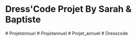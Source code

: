 # Dress'Code Projet By Sarah & Baptiste 

#   P r o j e t _ a n n u e l  
 #   P r o j e t _ a n n u e l  
 #   P r o j e t _ a n n u e l  
 #   D r e s s c o d e  
 